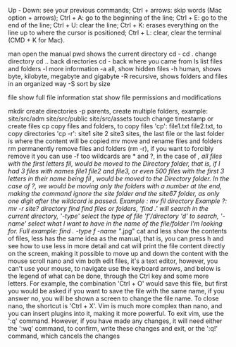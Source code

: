 <!-- Shortcuts -->
Up - Down: see your previous commands;
Ctrl + arrows: skip words (Mac option + arrows);
Ctrl + A: go to the beginning of the line;
Ctrl + E: go to the end of the line;
Ctrl + U: clear the line;
Ctrl + K: erases everything on the line up to where the cursor is positioned;
Ctrl + L: clear, clear the terminal (CMD + K for Mac).

<!-- Files and directories -->
man <command>
    open the manual
pwd
    shows the current directory
cd - cd .
    change directory
cd ..
    back directories
cd -
    back where you came from
ls
    list files and folders
-l
    more information
-a
    all, show hidden files
-h
    human, shows byte, kilobyte, megabyte and gigabyte
-R
    recursive, shows folders and files in an organized way
-S
    sort by size

<!-- Getting file information -->
file <file name>
    show full file information
stat <file name>
    show file permissions and modifications

<!-- Creating directories with mkdir -->
mkdir
    create directories
-p
    parents, create multiple folders, example: site/src/adm site/src/public site/src/assets
touch
    change timestamp or create files
cp
    copy files and folders, to copy files 'cp': file1.txt file2.txt, to copy directories 'cp -r': site1 site 2 site3 sites, the last file or the last folder is where the content will be copied
mv
    move and rename files and folders
rm
    permanently remove files and folders (rm -r), if you want to forcibly remove it you can use -f too
wildcards
    are * and ?, in the case of *, all files with the first letters fil, would be moved to the Directory folder, that is, if I had 3 files with names file1 file2 and file3, or even 500 files with the first 3 letters in their name being fil , would be moved to the Directory folder.
    In the case of ?, we would be moving only the folders with a number at the end, making the command ignore the site folder and the site67 folder, as only one digit after the wildcard is passed.
    Example *: mv fil* directory
    Example ?: mv -r site? directory
find
    find files or folders, 'find .' will search in the current directory, '-type' select the type of file 'f'/directory 'd' to search, '-name' select what I want to have in the name of the file/folder I'm looking for. Full example:
    find . -type f -name "*.jpg"
cat and less
    show the contents of files, less has the same idea as the manual, that is, you can press h and see how to use less in more detail and cat will print the file content directly on the screen, making it possible to move up and down the content with the mouse scroll
nano and vim
    both edit files, it's a text editor, however, you can't use your mouse, to navigate use the keyboard arrows, and below is the legend of what can be done, through the Ctrl key and some more letters. For example, the combination 'Ctrl + O' would save this file, but first you would be asked if you want to save the file with the same name, if you answer no, you will be shown a screen to change the file name. To close nano, the shortcut is 'Ctrl + X'.
    Vim is much more complex than nano, and you can insert plugins into it, making it more powerful. To exit vim, use the ':q' command. However, if you have made any changes, it will need either the ':wq' command, to confirm, write these changes and exit, or the ':q!' command, which cancels the changes
